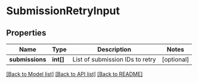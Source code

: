 # SubmissionRetryInput

## Properties
Name | Type | Description | Notes
------------ | ------------- | ------------- | -------------
**submissions** | **int[]** | List of submission IDs to retry | [optional] 

[[Back to Model list]](../README.md#documentation-for-models) [[Back to API list]](../README.md#documentation-for-api-endpoints) [[Back to README]](../README.md)


